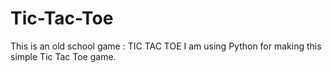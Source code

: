 # Tic-Tac-Toe
This is an old school game : TIC TAC TOE
I am using Python for making this simple Tic Tac Toe game.
